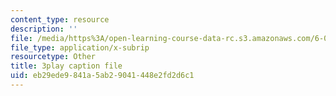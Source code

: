 ```yaml
---
content_type: resource
description: ''
file: /media/https%3A/open-learning-course-data-rc.s3.amazonaws.com/6-004-computation-structures-spring-2017/eb29ede9841a5ab29041448e2fd2d6c1_PmOq8G_hs4o.vtt
file_type: application/x-subrip
resourcetype: Other
title: 3play caption file
uid: eb29ede9-841a-5ab2-9041-448e2fd2d6c1
---
```

